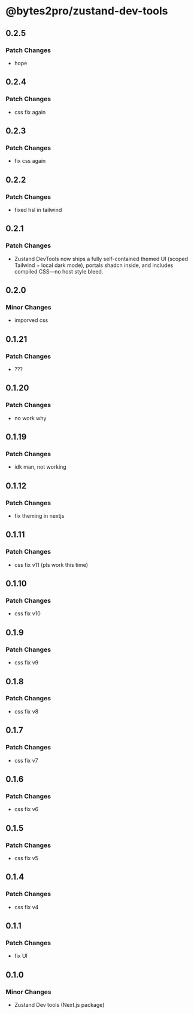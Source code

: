 # @bytes2pro/zustand-dev-tools

## 0.2.5

### Patch Changes

- hope

## 0.2.4

### Patch Changes

- css fix again

## 0.2.3

### Patch Changes

- fix css again

## 0.2.2

### Patch Changes

- fixed hsl in tailwind

## 0.2.1

### Patch Changes

- Zustand DevTools now ships a fully self-contained themed UI (scoped Tailwind + local dark mode), portals shadcn inside, and includes compiled CSS—no host style bleed.

## 0.2.0

### Minor Changes

- imporved css

## 0.1.21

### Patch Changes

- ???

## 0.1.20

### Patch Changes

- no work why

## 0.1.19

### Patch Changes

- idk man, not working

## 0.1.12

### Patch Changes

- fix theming in nextjs

## 0.1.11

### Patch Changes

- css fix v11 (pls work this time)

## 0.1.10

### Patch Changes

- css fix v10

## 0.1.9

### Patch Changes

- css fix v9

## 0.1.8

### Patch Changes

- css fix v8

## 0.1.7

### Patch Changes

- css fix v7

## 0.1.6

### Patch Changes

- css fix v6

## 0.1.5

### Patch Changes

- css fix v5

## 0.1.4

### Patch Changes

- css fix v4

## 0.1.1

### Patch Changes

- fix UI

## 0.1.0

### Minor Changes

- Zustand Dev tools (Next.js package)
